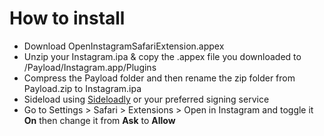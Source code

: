 # How to install
  - Download OpenInstagramSafariExtension.appex 
  - Unzip your Instagram.ipa & copy the .appex file you downloaded to /Payload/Instagram.app/Plugins
  - Compress the Payload folder and then rename the zip folder from Payload.zip to Instagram.ipa 
  - Sideload using [Sideloadly](https://sideloadly.io/) or your preferred signing service
  - Go to Settings > Safari > Extensions > Open in Instagram and toggle it **On** then change it from **Ask** to **Allow** 
